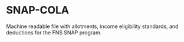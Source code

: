 # SNAP-COLA
Machine readable file with allotments, income eligibility standards, and deductions for the FNS SNAP program.
